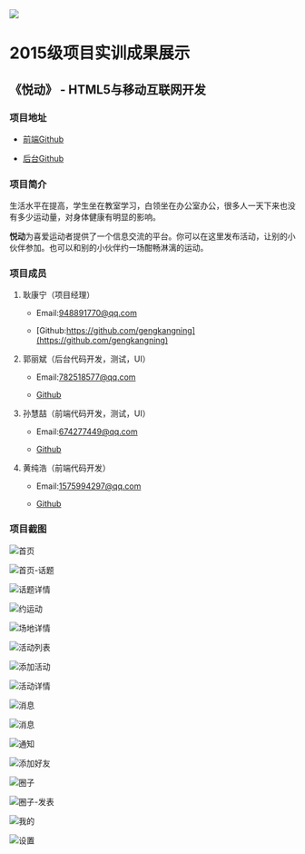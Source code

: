 <img src="../../../image/logo.png"/>

# 2015级项目实训成果展示 

##  《悦动》  - HTML5与移动互联网开发

### 项目地址

* [前端Github](https://github.com/Sunhuizhe/yuedong-project)

* [后台Github](https://github.com/GuoLiBin6/review)

### 项目简介

生活水平在提高，学生坐在教室学习，白领坐在办公室办公，很多人一天下来也没有多少运动量，对身体健康有明显的影响。

**悦动**为喜爱运动者提供了一个信息交流的平台。你可以在这里发布活动，让别的小伙伴参加。也可以和别的小伙伴约一场酣畅淋漓的运动。

### 项目成员

1. 耿康宁（项目经理）

   * Email:948891770@qq.com
 
   * [Github:https://github.com/gengkangning](https://github.com/gengkangning)

2. 郭丽斌（后台代码开发，测试，UI）

   * Email:782518577@qq.com
 
   * [Github](https://github.com/GuoLiBin6)
 
3. 孙慧喆（前端代码开发，测试，UI）

   * Email:674277449@qq.com
 
   * [Github](https://github.com/Sunhuizhe)

4. 黄纯浩（前端代码开发）

   * Email:1575994297@qq.com
 
   * [Github](https://github.com/hh970304)
 
### 项目截图
 
 ![首页](image/1.jpg)
 
 ![首页-话题](image/2.png)
 
 ![话题详情](image/3.jpg)
 
 ![约运动](image/4.jpg)
 
 ![场地详情](image/5.jpg)
 
 ![活动列表](image/6.png)
 
 ![添加活动](image/7.jpg)
 
 ![活动详情](image/8.png)
 
 ![消息](image/9.png)
 
 ![消息](image/10.jpg)
 
 ![通知](image/11.png)
 
 ![添加好友](image/12.jpg)
 
 ![圈子](image/13.png)
 
 ![圈子-发表](image/14.jpg)
 
 ![我的](image/15.png)
 
 ![设置](image/16.png)
